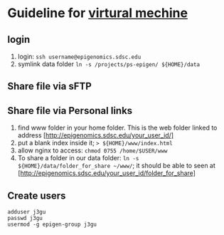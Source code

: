 # Guideline for  [virtural mechine](epigenomics.sdsc.edu)

## login 

1. login: `ssh username@epigenomics.sdsc.edu`
2. symlink data folder `ln -s /projects/ps-epigen/ ${HOME}/data`


## Share file via sFTP 


## Share file via Personal links 
1. find www folder in your home folder. This is the web folder linked to address [http://epigenomics.sdsc.edu/your_user_id/]
2. put a blank index inside it; `> ${HOME}/www/index.html ` 
3. allow nginx to access: `chmod 0755 /home/$USER/www`
4. To share a folder in our data folder: `ln -s ${HOME}/data/folder_for_share ~/www/`; it should be able to seen at [http://epigenomics.sdsc.edu/your_user_id/folder_for_share]

## Create users 

``` shell
adduser j3gu
passwd j3gu
usermod -g epigen-group j3gu
```

